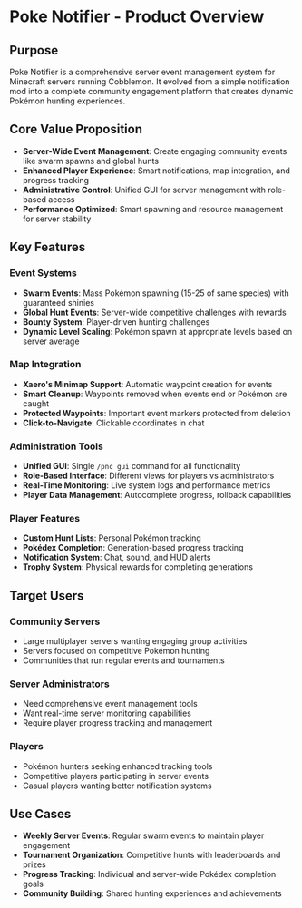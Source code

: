 # Poke Notifier - Product Overview

## Purpose
Poke Notifier is a comprehensive server event management system for Minecraft servers running Cobblemon. It evolved from a simple notification mod into a complete community engagement platform that creates dynamic Pokémon hunting experiences.

## Core Value Proposition
- **Server-Wide Event Management**: Create engaging community events like swarm spawns and global hunts
- **Enhanced Player Experience**: Smart notifications, map integration, and progress tracking
- **Administrative Control**: Unified GUI for server management with role-based access
- **Performance Optimized**: Smart spawning and resource management for server stability

## Key Features

### Event Systems
- **Swarm Events**: Mass Pokémon spawning (15-25 of same species) with guaranteed shinies
- **Global Hunt Events**: Server-wide competitive challenges with rewards
- **Bounty System**: Player-driven hunting challenges
- **Dynamic Level Scaling**: Pokémon spawn at appropriate levels based on server average

### Map Integration
- **Xaero's Minimap Support**: Automatic waypoint creation for events
- **Smart Cleanup**: Waypoints removed when events end or Pokémon are caught
- **Protected Waypoints**: Important event markers protected from deletion
- **Click-to-Navigate**: Clickable coordinates in chat

### Administration Tools
- **Unified GUI**: Single `/pnc gui` command for all functionality
- **Role-Based Interface**: Different views for players vs administrators
- **Real-Time Monitoring**: Live system logs and performance metrics
- **Player Data Management**: Autocomplete progress, rollback capabilities

### Player Features
- **Custom Hunt Lists**: Personal Pokémon tracking
- **Pokédex Completion**: Generation-based progress tracking
- **Notification System**: Chat, sound, and HUD alerts
- **Trophy System**: Physical rewards for completing generations

## Target Users

### Community Servers
- Large multiplayer servers wanting engaging group activities
- Servers focused on competitive Pokémon hunting
- Communities that run regular events and tournaments

### Server Administrators
- Need comprehensive event management tools
- Want real-time server monitoring capabilities
- Require player progress tracking and management

### Players
- Pokémon hunters seeking enhanced tracking tools
- Competitive players participating in server events
- Casual players wanting better notification systems

## Use Cases
- **Weekly Server Events**: Regular swarm events to maintain player engagement
- **Tournament Organization**: Competitive hunts with leaderboards and prizes
- **Progress Tracking**: Individual and server-wide Pokédex completion goals
- **Community Building**: Shared hunting experiences and achievements